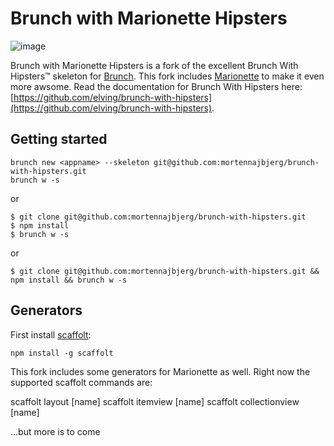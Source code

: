 # Brunch with Marionette Hipsters

![image](http://www.latimes.com/media/photo/2011-07/63171841.jpg)

Brunch with Marionette Hipsters is a fork of the excellent Brunch With Hipsters&trade; skeleton for [Brunch](http://brunch.io/).
This fork includes [Marionette](https://github.com/marionettejs/backbone.marionette) to make it even more awsome.
Read the documentation for Brunch With Hipsters here: [https://github.com/elving/brunch-with-hipsters](https://github.com/elving/brunch-with-hipsters).

## Getting started

    brunch new <appname> --skeleton git@github.com:mortennajbjerg/brunch-with-hipsters.git
    brunch w -s

or

    $ git clone git@github.com:mortennajbjerg/brunch-with-hipsters.git
    $ npm install
    $ brunch w -s

or

    $ git clone git@github.com:mortennajbjerg/brunch-with-hipsters.git && npm install && brunch w -s

## Generators

First install [scaffolt](https://github.com/paulmillr/scaffolt#readme):

    npm install -g scaffolt

This fork includes some generators for Marionette as well. Right now the supported scaffolt commands are:

scaffolt layout [name]
scaffolt itemview [name]
scaffolt collectionview [name]

...but more is to come